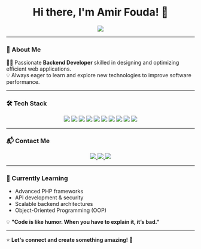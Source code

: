 <h1 align="center">Hi there, I'm Amir Fouda! 👋</h1>

<p align="center">
  <img src="https://readme-typing-svg.herokuapp.com?font=Fira+Code&pause=1000&color=36BCF7&width=435&lines=Backend+Developer;Passionate+about+Coding;Building+Scalable+Web+Apps" />
</p>

---

### 🚀 About Me  

👨‍💻 Passionate **Backend Developer** skilled in designing and optimizing efficient web applications.  
💡 Always eager to learn and explore new technologies to improve software performance.  

---

### 🛠️ Tech Stack  

<p align="center">
  <img src="https://img.shields.io/badge/HTML5-%23E34F26.svg?style=for-the-badge&logo=html5&logoColor=white" />
  <img src="https://img.shields.io/badge/CSS3-%231572B6.svg?style=for-the-badge&logo=css3&logoColor=white" />
  <img src="https://img.shields.io/badge/JavaScript-%23F7DF1E.svg?style=for-the-badge&logo=javascript&logoColor=black" />
  <img src="https://img.shields.io/badge/PHP-%23777BB4.svg?style=for-the-badge&logo=php&logoColor=white" />
  <img src="https://img.shields.io/badge/MySQL-%234479A1.svg?style=for-the-badge&logo=mysql&logoColor=white" />
  <img src="https://img.shields.io/badge/AJAX-%23000000.svg?style=for-the-badge&logo=ajax&logoColor=white" />
  <img src="https://img.shields.io/badge/Postman-%23FF6C37.svg?style=for-the-badge&logo=postman&logoColor=white" />
  <img src="https://img.shields.io/badge/Arduino-%2300979D.svg?style=for-the-badge&logo=arduino&logoColor=white" />
  <img src="https://img.shields.io/badge/C-Programming-%2300599C.svg?style=for-the-badge&logo=c&logoColor=white" />
  <img src="https://img.shields.io/badge/OOP-%23ff6600.svg?style=for-the-badge&logo=oop&logoColor=white" />
</p>

---

### 📬 Contact Me  

<p align="center">
  <a href="mailto:amirfouda332002@gmail.com">
    <img src="https://img.shields.io/badge/Gmail-D14836?style=for-the-badge&logo=gmail&logoColor=white" />
  </a>
  <a href="https://www.linkedin.com/in/amir-fouda-a2976b238">
    <img src="https://img.shields.io/badge/LinkedIn-%230077B5.svg?style=for-the-badge&logo=linkedin&logoColor=white" />
  </a>
  <a href="https://wa.me/201050951150">
    <img src="https://img.shields.io/badge/WhatsApp-25D366?style=for-the-badge&logo=whatsapp&logoColor=white" />
  </a>
</p>

---

### 🌱 Currently Learning  
- Advanced PHP frameworks  
- API development & security  
- Scalable backend architectures  
- Object-Oriented Programming (OOP)  

💡 **"Code is like humor. When you have to explain it, it’s bad."**  

---

⭐ **Let's connect and create something amazing!** 🚀
